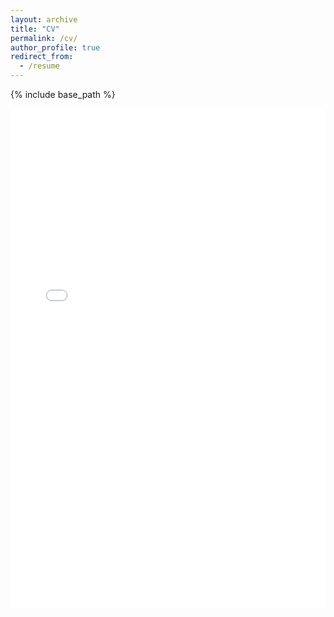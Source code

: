 ```yaml
---
layout: archive
title: "CV"
permalink: /cv/
author_profile: true
redirect_from:
  - /resume
---
```


{% include base_path %}
<iframe
  src="{{ '/files/DGSong_Curriculum_Vitae.pdf' | relative_url }}"
  style="border: none;"
  width="100%"
  height="800px">
</iframe>
